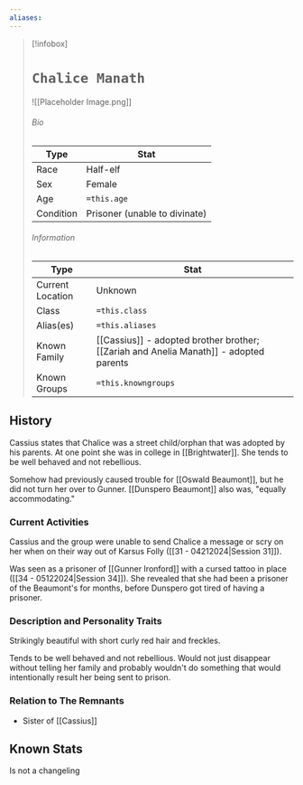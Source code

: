 ```yaml
---
aliases:
---
```




> [!infobox]
> # `Chalice Manath` 
> ![[Placeholder Image.png]]
> ###### Bio
> Type |  Stat |
> ---|---|
> Race | Half-elf | 
> Sex | Female | 
> Age | `=this.age` |
> Condition | Prisoner (unable to divinate) |
> ######  Information
> Type |  Stat |
> ---|---|
> Current Location | Unknown |
> Class | `=this.class` |
> Alias(es) | `=this.aliases` |
> Known Family | [[Cassius]] - adopted brother brother; [[Zariah and Anelia Manath]] - adopted parents  |
> Known Groups | `=this.knowngroups` |
 

## History
Cassius states that Chalice was a street child/orphan that was adopted by his parents. At one point she was in college in [[Brightwater]]. She tends to be well behaved and not rebellious.

Somehow had previously caused trouble for [[Oswald Beaumont]], but he did not turn her over to Gunner. [[Dunspero Beaumont]] also was, "equally accommodating."

### Current Activities
Cassius and the group were unable to send Chalice a message or scry on her when on their way out of Karsus Folly ([[31 - 04212024|Session 31]]).

Was seen as a prisoner of [[Gunner Ironford]] with a cursed tattoo in place ([[34 - 05122024|Session 34]]). She revealed that she had been a prisoner of the Beaumont's for months, before Dunspero got tired of having a prisoner.

### Description and Personality Traits
Strikingly beautiful with short curly red hair and freckles.

Tends to be well behaved and not rebellious. Would not just disappear without telling her family and probably wouldn't do something that would intentionally result her being sent to prison.

### Relation to The Remnants 
- Sister of [[Cassius]] 

## Known Stats
Is not a changeling